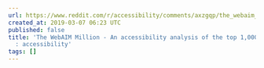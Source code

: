 ```yaml
---
url: https://www.reddit.com/r/accessibility/comments/axzgqp/the_webaim_million_an_accessibility_analysis_of/
created_at: 2019-03-07 06:23 UTC
published: false
title: 'The WebAIM Million - An accessibility analysis of the top 1,000,000 home pages
  : accessibility'
tags: []
---
```



